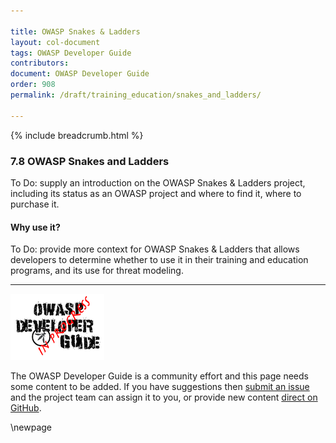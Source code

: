 ```yaml
---

title: OWASP Snakes & Ladders
layout: col-document
tags: OWASP Developer Guide
contributors:
document: OWASP Developer Guide
order: 908
permalink: /draft/training_education/snakes_and_ladders/

---
```


{% include breadcrumb.html %}

### 7.8 OWASP Snakes and Ladders

To Do: supply an introduction on the OWASP Snakes & Ladders project,
including its status as an OWASP project and where to find it, where to purchase it.

#### Why use it?

To Do: provide more context for OWASP Snakes & Ladders that allows developers
to determine whether to use it in their training and education programs, and its use for threat modeling.

----

![Developer Guide](../../assets/images/dg_wip.png "OWASP Developer Guide")

The OWASP Developer Guide is a community effort and this page needs some content to be added.
If you have suggestions then [submit an issue][issue0908] and the project team can assign it to you,
or provide new content [direct on GitHub][edit0908].

[issue0908]: https://github.com/OWASP/www-project-developer-guide/issues/new?labels=enhancement&template=request.md&title=Update:%2009-training-education/08-snakes-ladders
[edit0908]: https://github.com/OWASP/www-project-developer-guide/blob/main/draft/09-training-education/08-snakes-ladders.md

\newpage
